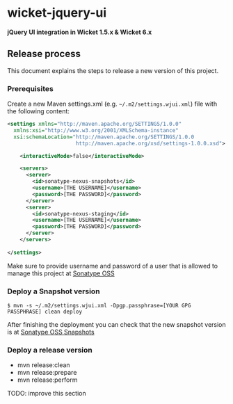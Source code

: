 # wicket-jquery-ui
**jQuery UI integration in Wicket 1.5.x &amp; Wicket 6.x**

## Release process
This document explains the steps to release a new version of this project.

### Prerequisites

Create a new Maven settings.xml (e.g. `~/.m2/settings.wjui.xml`) file with the following content:

````xml
<settings xmlns="http://maven.apache.org/SETTINGS/1.0.0"
  xmlns:xsi="http://www.w3.org/2001/XMLSchema-instance"
  xsi:schemaLocation="http://maven.apache.org/SETTINGS/1.0.0
                      http://maven.apache.org/xsd/settings-1.0.0.xsd">

    <interactiveMode>false</interactiveMode>

    <servers>
      <server>
        <id>sonatype-nexus-snapshots</id>
        <username>[THE USERNAME]</username>
        <password>[THE PASSWORD]</password>
      </server>
      <server>
        <id>sonatype-nexus-staging</id>
        <username>[THE USERNAME]</username>
        <password>[THE PASSWORD]</password>
      </server>
    </servers>
  
</settings>

````

Make sure to provide username and password of a user that is allowed to manage this project at [Sonatype OSS](https://oss.sonatype.org)

### Deploy a Snapshot version
````
$ mvn -s ~/.m2/settings.wjui.xml -Dpgp.passphrase=[YOUR GPG PASSPHRASE] clean deploy
````

After finishing the deployment you can check that the new snapshot version is at [Sonatype OSS Snapshots](https://oss.sonatype.org/content/repositories/snapshots/com/googlecode/wicket-jquery-ui/)

### Deploy a release version

* mvn release:clean
* mvn release:prepare
* mvn release:perform

TODO: improve this section
